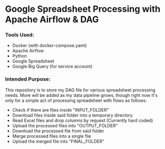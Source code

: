 # Google Spreadsheet Processing with Apache Airflow & DAG

### Tools Used:
- Docker (with docker-compose.yaml)
- Apache Airflow
- Python
- Google Spreadsheet
- Google Big Query (for service account)

### Intended Purpose:
This repository is to store my DAG file for various spreadsheet processing needs. More will be added as my data pipeline grows, though right now it's only for a simple act of processing spreadsheet with flows as follows:
- Check if there are files inside "INPUT_FOLDER"
- Download files inside said folder into a temporary directory
- Read Excel files and drop columns by request (Currently hard coded)
- Upload the processed files into "OUTPUT_FOLDER"
- Download the processed file from said folder
- Merge processed files into a single file
- Upload the merged file into "FINAL_FOLDER"
